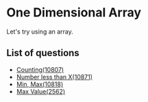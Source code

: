 One Dimensional Array
====================
Let's try using an array.

List of questions
------------------

- [Counting(10807)](https://github.com/yoru4890/coding_test/blob/main/baekjoon/one-dimensional%20array/10807.md)
- [Number less than X(10871)](https://github.com/yoru4890/coding_test/blob/main/baekjoon/one-dimensional%20array/10871.md)
- [Min, Max(10818)](https://github.com/yoru4890/coding_test/blob/main/baekjoon/one-dimensional%20array/10818.md)
- [Max Value(2562)](https://github.com/yoru4890/coding_test/blob/main/baekjoon/one-dimensional%20array/2562.md)
